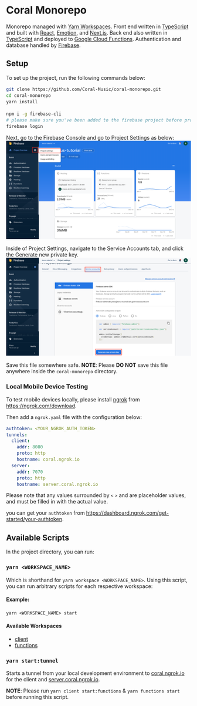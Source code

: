 # Coral Monorepo

Monorepo managed with [Yarn Workspaces](https://classic.yarnpkg.com/en/docs/workspaces/).
Front end written in [TypeScript](https://www.typescriptlang.org/) and built with [React](https://reactjs.org/), [Emotion](https://emotion.sh/docs/introduction), and [Next.js](https://nextjs.org/).
Back end also written in [TypeScript](https://www.typescriptlang.org/) and deployed to [Google Cloud Functions](https://cloud.google.com/functions).
Authentication and database handled by [Firebase](https://firebase.google.com/).

## Setup

To set up the project, run the following commands below:

```bash
git clone https://github.com/Coral-Music/coral-monorepo.git
cd coral-monorepo
yarn install

npm i -g firebase-cli
# please make sure you've been added to the firebase project before proceeding with this step
firebase login
```

Next, go to the Firebase Console and go to Project Settings as below:
![image](./documentation/images/firebase_console.png)

Inside of Project Settings, navigate to the Service Accounts tab, and click the Generate new private key.
![image](./documentation/images/firebase_project_settings.png)

Save this file somewhere safe.
**NOTE**: Please **DO NOT** save this file anywhere inside the `coral-monorepo` directory.

### Local Mobile Device Testing

To test mobile devices locally, please install [ngrok](https://ngrok.com/) from https://ngrok.com/download.

Then add a `ngrok.yaml` file with the configuration below:

```yaml
authtoken: <YOUR_NGROK_AUTH_TOKEN>
tunnels:
  client:
    addr: 8080
    proto: http
    hostname: coral.ngrok.io
  server:
    addr: 7070
    proto: http
    hostname: server.coral.ngrok.io
```

Please note that any values surrounded by `<` `>` and are placeholder values, and must be filled in with the actual value.

you can get your `authtoken` from https://dashboard.ngrok.com/get-started/your-authtoken.

## Available Scripts

In the project directory, you can run:

### `yarn <WORKSPACE_NAME>`

Which is shorthand for `yarn workspace <WORKSPACE_NAME>`.
Using this script, you can run arbitrary scripts for each respective workspace:

#### Example:

`yarn <WORKSPACE_NAME> start`

#### Available Workspaces

- [client](/workspaces/client)
- [functions](/workspaces/functions)

### `yarn start:tunnel`

Starts a tunnel from your local development environment to [coral.ngrok.io](https://coral.ngrok.io) for the client and [server.coral.ngrok.io](https://server.coral.ngrok.io).

**NOTE**: Please run `yarn client start:functions` & `yarn functions start` before running this script.
